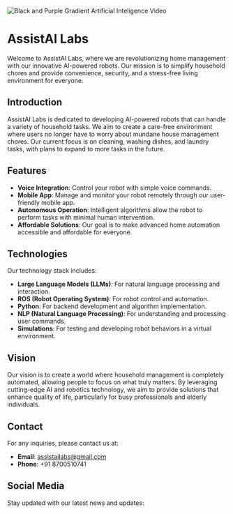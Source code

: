 ![Black and Purple Gradient Artificial Inteligence Video](https://github.com/AssistAI-Labs/.github/assets/67017828/7da73db2-2414-4f36-8f67-bec5540422c3)

# AssistAI Labs

Welcome to AssistAI Labs, where we are revolutionizing home management with our innovative AI-powered robots. Our mission is to simplify household chores and provide convenience, security, and a stress-free living environment for everyone.

## Introduction

AssistAI Labs is dedicated to developing AI-powered robots that can handle a variety of household tasks. We aim to create a care-free environment where users no longer have to worry about mundane house management chores. Our current focus is on cleaning, washing dishes, and laundry tasks, with plans to expand to more tasks in the future.

## Features

- **Voice Integration**: Control your robot with simple voice commands.
- **Mobile App**: Manage and monitor your robot remotely through our user-friendly mobile app.
- **Autonomous Operation**: Intelligent algorithms allow the robot to perform tasks with minimal human intervention.
- **Affordable Solutions**: Our goal is to make advanced home automation accessible and affordable for everyone.

## Technologies

Our technology stack includes:
- **Large Language Models (LLMs)**: For natural language processing and interaction.
- **ROS (Robot Operating System)**: For robot control and automation.
- **Python**: For backend development and algorithm implementation.
- **NLP (Natural Language Processing)**: For understanding and processing user commands.
- **Simulations**: For testing and developing robot behaviors in a virtual environment.

## Vision

Our vision is to create a world where household management is completely automated, allowing people to focus on what truly matters. By leveraging cutting-edge AI and robotics technology, we aim to provide solutions that enhance quality of life, particularly for busy professionals and elderly individuals.

## Contact

For any inquiries, please contact us at:

- **Email**: assistailabs@gmail.com
- **Phone**: +91 8700510741

## Social Media

Stay updated with our latest news and updates:
